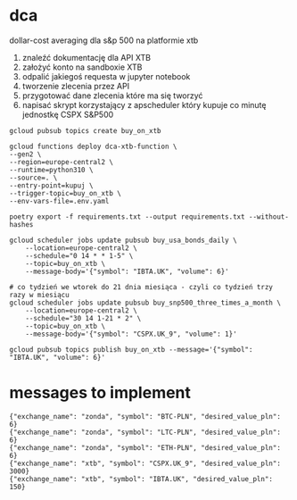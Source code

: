 # dca

dollar-cost averaging dla s&p 500 na platformie xtb

1. znaleźć dokumentację dla API XTB
2. założyć konto na sandboxie XTB
3. odpalić jakiegoś requesta w jupyter notebook
4. tworzenie zlecenia przez API
5. przygotować dane zlecenia które ma się tworzyć
6. napisać skrypt korzystający z apscheduler który kupuje co minutę jednostkę CSPX S&P500

```
gcloud pubsub topics create buy_on_xtb
```

```
gcloud functions deploy dca-xtb-function \
--gen2 \
--region=europe-central2 \
--runtime=python310 \
--source=. \
--entry-point=kupuj \
--trigger-topic=buy_on_xtb \
--env-vars-file=.env.yaml
```

```
poetry export -f requirements.txt --output requirements.txt --without-hashes
```

```
gcloud scheduler jobs update pubsub buy_usa_bonds_daily \
    --location=europe-central2 \
    --schedule="0 14 * * 1-5" \
    --topic=buy_on_xtb \
    --message-body='{"symbol": "IBTA.UK", "volume": 6}'
```

```
# co tydzień we wtorek do 21 dnia miesiąca - czyli co tydzień trzy razy w miesiącu
gcloud scheduler jobs update pubsub buy_snp500_three_times_a_month \
    --location=europe-central2 \
    --schedule="30 14 1-21 * 2" \
    --topic=buy_on_xtb \
    --message-body='{"symbol": "CSPX.UK_9", "volume": 1}'
```

```
gcloud pubsub topics publish buy_on_xtb --message='{"symbol": "IBTA.UK", "volume": 6}'
```

# messages to implement

```
{"exchange_name": "zonda", "symbol": "BTC-PLN", "desired_value_pln": 6}
{"exchange_name": "zonda", "symbol": "LTC-PLN", "desired_value_pln": 6}
{"exchange_name": "zonda", "symbol": "ETH-PLN", "desired_value_pln": 6}
{"exchange_name": "xtb", "symbol": "CSPX.UK_9", "desired_value_pln": 3000}
{"exchange_name": "xtb", "symbol": "IBTA.UK", "desired_value_pln": 150}
```
